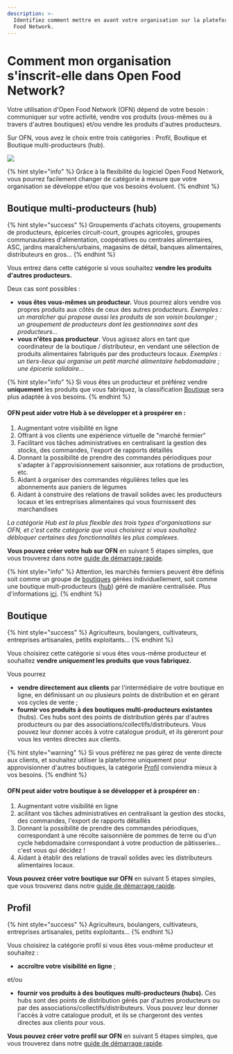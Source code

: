```yaml
---
description: >-
  Identifiez comment mettre en avant votre organisation sur la plateforme Open
  Food Network.
---
```


# Comment mon organisation s'inscrit-elle dans Open Food Network?

Votre utilisation d'Open Food Network (OFN) dépend de votre besoin : communiquer sur votre activité, vendre vos produits (vous-mêmes ou à travers d'autres boutiques) et/ou vendre les produits d'autres producteurs.

Sur OFN, vous avez le choix entre trois catégories : Profil, Boutique et Boutique multi-producteurs (hub).

![](<.gitbook/assets/Aus Wordpress 1 column image 1080 x 540.jpg>)

{% hint style="info" %}
Grâce à la flexibilité du logiciel Open Food Network, vous pourrez facilement changer de catégorie à mesure que votre organisation se développe et/ou que vos besoins évoluent.
{% endhint %}



## Boutique multi-producteurs (hub)

{% hint style="success" %}
Groupements d'achats citoyens, groupements de producteurs, épiceries circuit-court, groupes agricoles, groupes communautaires d'alimentation, coopératives ou centrales alimentaires, ASC, jardins maraîchers/urbains, magasins de détail, banques alimentaires, distributeurs en gros...
{% endhint %}

Vous entrez dans cette catégorie si vous souhaitez **vendre les produits d'autres producteurs.**&#x20;

Deux cas sont possibles :&#x20;

* **vous êtes vous-mêmes un producteur.** Vous pourrez alors vendre vos propres produits aux côtés de ceux des autres producteurs. _Exemples : un maraîcher qui propose aussi les produits de son voisin boulanger ; un groupement de producteurs dont les gestionnaires sont des producteurs..._
* **vous n'êtes pas producteur**. Vous agissez alors en tant que coordinateur de la boutique / distributeur, en vendant une sélection de produits alimentaires fabriqués par des producteurs locaux. _Exemples : un tiers-lieux qui organise un petit marché alimentaire hebdomadaire ; une épicerie solidaire..._

{% hint style="info" %}
Si vous êtes un producteur et préférez vendre **uniquement** les produits que vous fabriquez, la classification [Boutique](quick-start-guides/producer-shop-quick-setup-guide.md) sera plus adaptée à vos besoins.
{% endhint %}

#### OFN peut aider votre Hub à se développer et à prospérer en :

1. Augmentant votre visibilité en ligne&#x20;
2. Offrant à vos clients une expérience virtuelle de "marché fermier"
3. Facilitant vos tâches administratives en centralisant la gestion des stocks, des commandes, l'export de rapports détaillés&#x20;
4. Donnant la possibilité de prendre des commandes périodiques pour s'adapter à l'approvisionnement saisonnier, aux rotations de production, etc.&#x20;
5. Aidant à organiser des commandes régulières telles que les abonnements aux paniers de légumes
6.  Aidant à construire des relations de travail solides avec les producteurs locaux et les entreprises alimentaires qui vous fournissent des marchandises



_La catégorie Hub est la plus flexible des trois types d'organisations sur OFN, et c'est cette catégorie que vous choisirez si vous souhaitez débloquer certaines des fonctionnalités les plus complexes._

**Vous pouvez créer votre hub sur OFN** en suivant 5 étapes simples, que vous trouverez dans notre [guide de démarrage rapide](quick-start-guides/).

{% hint style="info" %}
Attention, les marchés fermiers peuvent être définis soit comme un groupe de [boutiques](quick-start-guides/producer-shop-quick-setup-guide.md) gérées individuellement, soit comme une boutique mult-producteurs ([hub](quick-start-guides/multi-producers-shop-hub-quick-setup-guide.md)) géré de manière centralisée. Plus d'informations [ici](quick-start-guides/digital-farmers-markets.md).
{% endhint %}

## Boutique&#x20;

{% hint style="success" %}
Agriculteurs, boulangers, cultivateurs, entreprises artisanales, petits exploitants...
{% endhint %}

Vous choisirez cette catégorie si vous êtes vous-même producteur et souhaitez **vendre** _**uniquement**_**&#x20;les produits** **que vous fabriquez.**

Vous pourrez&#x20;

* **vendre directement aux clients** par l'intermédiaire de votre boutique en ligne, en définissant un ou plusieurs points de distribution et en gérant vos cycles de vente ;
* **fournir vos produits à des boutiques multi-producteurs existantes** (hubs). Ces hubs sont des points de distribution gérés par d'autres producteurs ou par des associations/collectifs/distributeurs. Vous pouvez leur donner accès à votre catalogue produit, et ils gèreront pour vous les ventes directes aux clients.

{% hint style="warning" %}
Si vous préférez ne pas gérez de vente directe aux clients, et souhaitez utiliser la plateforme uniquement pour approvisionner d'autres boutiques, la catégorie [Profil](quick-start-guides/profile-only-quick-setup-guide.md) conviendra mieux à vos besoins.
{% endhint %}

#### OFN peut aider votre boutique à se développer et à prospérer en :

1. Augmentant votre visibilité en ligne
2. acilitant vos tâches administratives en centralisant la gestion des stocks, des commandes, l'export de rapports détaillés&#x20;
3. Donnant la possibilité de prendre des commandes périodiques, correspondant à une récolte saisonnière de pommes de terre ou d'un cycle hebdomadaire correspondant à votre production de pâtisseries... c'est vous qui décidez !&#x20;
4.  Aidant à établir des relations de travail solides avec les distributeurs alimentaires locaux.



**Vous pouvez créer votre boutique sur OFN** en suivant 5 étapes simples, que vous trouverez dans notre [guide de démarrage rapide](quick-start-guides/).

## Profil

{% hint style="success" %}
Agriculteurs, boulangers, cultivateurs, entreprises artisanales, petits exploitants...
{% endhint %}

Vous choisirez la catégorie profil si vous êtes vous-même producteur et souhaitez :

* **accroître votre visibilité en ligne** ;

et/ou

* **fournir vos produits à des boutiques multi-producteurs (hubs).** Ces hubs sont des points de distribution gérés par d'autres producteurs ou par des associations/collectifs/distributeurs. Vous pouvez leur donner l'accès à votre catalogue produit, et ils se chargeront des ventes directes aux clients pour vous.

**Vous pouvez créer votre profil sur OFN** en suivant 5 étapes simples, que vous trouverez dans notre [guide de démarrage rapide](quick-start-guides/).
